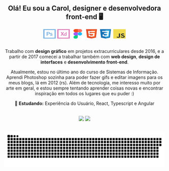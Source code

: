 <h2 align="center">Olá! Eu sou a Carol, designer e desenvolvedora front-end 🖥️</h2>

<div align="center">
  <img align="center" title="Adobe Photoshop" alt="Adobe Photoshop" height="30" width="40" src="https://raw.githubusercontent.com/devicons/devicon/master/icons/photoshop/photoshop-line.svg">
  <img align="center" title="Adobe XD" alt="Adobe XD" height="30" width="40" src="https://raw.githubusercontent.com/devicons/devicon/master/icons/xd/xd-line.svg">
  <img align="center" title="Figma" alt="Figma" height="30" width="40" src="https://raw.githubusercontent.com/devicons/devicon/master/icons/figma/figma-original.svg">
  <img align="center" title="HTML" alt="HTML" height="30" width="40" src="https://raw.githubusercontent.com/devicons/devicon/master/icons/html5/html5-original.svg">
  <img align="center" title="CSS" alt="CSS" height="30" width="40" src="https://raw.githubusercontent.com/devicons/devicon/master/icons/css3/css3-original.svg">
  <img align="center" title="Javascript" alt="Javascript" height="30" width="40" src="https://raw.githubusercontent.com/devicons/devicon/master/icons/javascript/javascript-original.svg">
</div>

<p align="center"><br>Trabalho com <b>design gráfico</b> em projetos extracurriculares desde 2016, e a partir de 2017 comecei a trabalhar também com <b>web design</b>, <b>design de interfaces</b> e <b>desenvolvimento front-end</b>.</p>

<p align="center">Atualmente, estou no último ano do curso de Sistemas de Informação. Aprendi Photoshop sozinha para poder fazer gifs e editar imagens para os meus blogs, lá em 2012 (rs). Além de tecnologia, me interesso muito por arte em geral, e estou sempre tentando aprender coisas novas e encontrar inspiração em todos os lugares que eu puder :)</p>

<p align="center">📖 <b>Estudando:</b> Experiência do Usuário, React, Typescript e Angular</p>

<div align="center"><br>
  <img height="180em" src="https://github-readme-stats.vercel.app/api?username=carolinavsqs&show_icons=true&theme=omni&include_all_commits=true&count_private=true"/>
  <img height="180em" src="https://github-readme-stats.vercel.app/api/top-langs/?username=carolinavsqs&langs_count=7&theme=omni&layout=compact"/>
</div>

<div align="center"><br>

  ![Snake animation](https://github.com/carolinavsqs/carolinavsqs/blob/output/github-contribution-grid-snake.svg)
 
</div>
